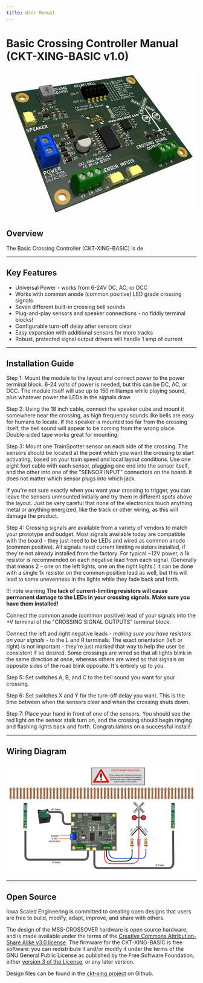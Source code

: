 ```yaml
---
title: User Manual
---
```

# Basic Crossing Controller Manual (CKT-XING-BASIC v1.0)

![](img/ckt-xing-basic.jpg)

## Overview

The Basic Crossing Controller (CKT-XING-BASIC) is de

---

## Key Features
* Universal Power - works from 6-24V DC, AC, or DCC
* Works with common anode (common positive) LED grade crossing signals
* Seven different built-in crossing bell sounds
* Plug-and-play sensors and speaker connections - no fiddly terminal blocks!
* Configurable turn-off delay after sensors clear
* Easy expansion with additional sensors for more tracks
* Robust, protected signal output drivers will handle 1 amp of current

---

## Installation Guide

Step 1: Mount the module to the layout and connect power to the power terminal block.  6-24 volts of power is needed, but this can be DC, AC, or DCC.  The module itself will use up to 150 milliamps while playing sound, plus whatever power the LEDs in the signals draw.

Step 2: Using the 18 inch cable, connect the speaker cube and mount it somewhere near the crossing, as high frequency sounds like bells are easy for humans to locate.  If the speaker is mounted too far from the crossing itself, the bell sound will appear to be coming from the wrong place.  Double-sided tape works great for mounting.  

Step 3: Mount one TrainSpotter sensor on each side of the crossing.  The sensors should be located at the point which you want the crossing to start activating, based on your train speed and local layout conditions.  Use one eight foot cable with each sensor, plugging one end into the sensor itself, and the other into one of the "SENSOR INPUT" connectors on the board.  It does not matter which sensor plugs into which jack.  

If you're not sure exactly when you want your crossing to trigger, you can leave the sensors unmounted initially and try them in different spots above the layout.  Just be very careful that none of the electronics touch anything metal or anything energized, like the track or other wiring, as this will damage the product.

Step 4: Crossing signals are available from a variety of vendors to match your prototype and budget.  Most signals available today are compatible with the board - they just need to be LEDs and wired as common anode (common positive).   All signals need current limiting resistors installed, if they're not already installed from the factory.  For typical ~12V power, a 1k resistor is recommended on each negative lead from each signal.  (Generally that means 2 - one on the left lights, one on the right lights.)  It can be done with a single 1k resistor on the common positive lead as well, but this will lead to some unevenness in the lights while they fade back and forth.

!!! note warning
    **The lack of current-limiting resistors will cause permanent damage to the LEDs in your crossing signals.  Make sure you have them installed!**

Connect the common anode (common positive) lead of your signals into the +V terminal of the "CROSSING SIGNAL OUTPUTS" terminal block.

Connect the left and right negative leads - *making sure you have resistors on your signals* - to the L and R terminals.  The exact orientation (left or right) is not important - they're just marked that way to help the user be consistent if so desired.  Some crossings are wired so that all lights blink in the same direction at once, whereas others are wired so that signals on opposite sides of the road blink opposite.  It's entirely up to you.

Step 5: Set switches A, B, and C to the bell sound you want for your crossing.  

Step 6: Set switches X and Y for the turn-off delay you want.  This is the time between when the sensors clear and when the crossing shuts down.

Step 7: Place your hand in front of one of the sensors.  You should see the red light on the sensor stalk turn on, and the crossing should begin ringing and flashing lights back and forth.  Congratulations on a successful install!

---

## Wiring Diagram

![](img/ckt-xing-basic-diagram.png)

---

## Open Source 

Iowa Scaled Engineering is committed to creating open designs that users are free to build, modify,
adapt, improve, and share with others.  

The design of the MSS-CROSSOVER hardware is open source hardware, and is made available under the
terms of the [Creative Commons Attribution-Share Alike v3.0 license](http://creativecommons.org/licenses/by-sa/3.0/).  The firmware for the CKT-XING-BASIC is free software: you can redistribute it and/or modify it under the  terms of the GNU General Public License as published by the Free Software Foundation, either [version 3 of the  License](https://www.gnu.org/licenses/gpl.html), or any later version.

Design files can be found in the [ckt-xing project](https://github.com/IowaScaledEngineering/ckt-xing) on 
Github.

